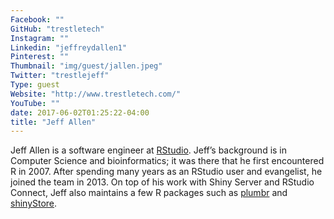 ```yaml
---
Facebook: ""
GitHub: "trestletech"
Instagram: ""
Linkedin: "jeffreydallen1"
Pinterest: ""
Thumbnail: "img/guest/jallen.jpeg"
Twitter: "trestlejeff"
Type: guest
Website: "http://www.trestletech.com/"
YouTube: ""
date: 2017-06-02T01:25:22-04:00
title: "Jeff Allen"
---
```


Jeff Allen is a software engineer at [RStudio](http://www.rstudio.com). Jeff’s background is in Computer Science and bioinformatics; it was there that he first encountered R in 2007. After spending many years as an RStudio user and evangelist, he joined the team in 2013. On top of his work with Shiny Server and RStudio Connect, Jeff also maintains a few R packages such as [plumbr](http://plumber.trestletech.com/) and [shinyStore](https://github.com/trestletech/shinyStore).
